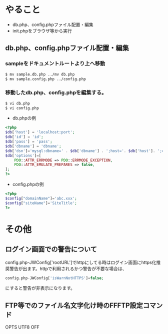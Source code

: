 # やること
- db.php、config.phpファイル配置・編集
- init.phpをブラウザ等から実行

## db.php、config.phpファイル配置・編集
### sampleをドキュメントルートより上へ移動
```bash
$ mv sample.db.php ../mv db.php
$ mv sample.config.php ../config.php
```

### 移動したdb.php、config.phpを編集する。
```bash
$ vi db.php
$ vi config.php
```
- db.phpの例
```php
<?php
$db['host'] = 'localhost:port';
$db['id'] = 'id';
$db['pass'] = 'pass';
$db['dbname'] = 'dbname';
$db['dsn']='mysql:dbname=' . $db['dbname'] . ';host='. $db['host']. ';charset=utf8mb4';
$db['options']=[
    PDO::ATTR_ERRMODE => PDO::ERRMODE_EXCEPTION,
    PDO::ATTR_EMULATE_PREPARES => false,
];
?>
```

- config.phpの例
```php
<?php
$config["domainName"]='abc.xxx';
$config["siteName"]='SiteTitle';
?>
```

# その他
## ログイン画面での警告について
config.php-JWConfig['rootURL']でhttpにしてる時はログイン画面にhttps化推奨警告が出ます。httpで利用されるかつ警告が不要な場合は、
```php
config.php-JWConfig['isWarnNotHTTPS']=false;
```
にすると警告が非表示になります。
## FTP等でのファイル名文字化け時のFFFTP設定コマンド
OPTS UTF8 OFF
